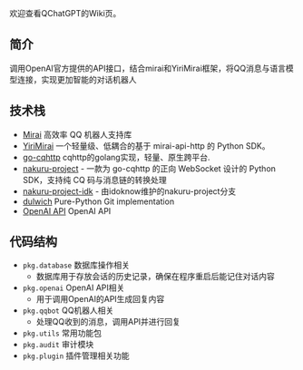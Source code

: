 欢迎查看QChatGPT的Wiki页。

## 简介

调用OpenAI官方提供的API接口，结合mirai和YiriMirai框架，将QQ消息与语言模型连接，实现更加智能的对话机器人

## 技术栈

- [Mirai](https://github.com/mamoe/mirai) 高效率 QQ 机器人支持库
- [YiriMirai](https://github.com/YiriMiraiProject/YiriMirai) 一个轻量级、低耦合的基于 mirai-api-http 的 Python SDK。
- [go-cqhttp](https://github.com/Mrs4s/go-cqhttp) cqhttp的golang实现，轻量、原生跨平台.
- [nakuru-project](https://github.com/Lxns-Network/nakuru-project) - 一款为 go-cqhttp 的正向 WebSocket 设计的 Python SDK，支持纯 CQ 码与消息链的转换处理
- [nakuru-project-idk](https://github.com/idoknow/nakuru-project-idk) - 由idoknow维护的nakuru-project分支
- [dulwich](https://github.com/jelmer/dulwich) Pure-Python Git implementation
- [OpenAI API](https://openai.com/api/) OpenAI API

## 代码结构

- `pkg.database` 数据库操作相关
  - 数据库用于存放会话的历史记录，确保在程序重启后能记住对话内容
- `pkg.openai` OpenAI API相关
  - 用于调用OpenAI的API生成回复内容
- `pkg.qqbot` QQ机器人相关
  - 处理QQ收到的消息，调用API并进行回复
- `pkg.utils` 常用功能包
- `pkg.audit` 审计模块
- `pkg.plugin` 插件管理相关功能
